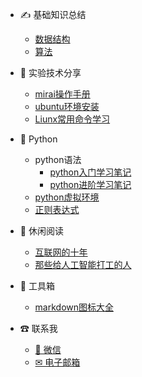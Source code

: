 
- ✍ 基础知识总结

  - [数据结构](base_knowledge/data_structure.md)
  - [算法](base_knowledge/algorithm.md)
  
- 👑 实验技术分享
  
  - [mirai操作手册](tech/mirai.md)
  - [ubuntu环境安装](tech/ubuntu.md)
  - [Liunx常用命令学习](tech/liunx.md)
  
- 🐛 Python
  
  - python语法
    - [python入门学习笔记](python/python.md)
    - [python进阶学习笔记](python/python_adv.md)
  - [python虚拟环境](python/python_virtual.md)
  - [正则表达式](python/python_re.md)

- 📖 休闲阅读

  - [互联网的十年](read/Internet_10_years.md)
  - [那些给人工智能打工的人](read/The_people_work_for_AI.md)
  

- 🔨 工具箱
  
  - [markdown图标大全](tool/markdown_icon.md)


- ☎ 联系我
  
  - [💬 微信](contact/wx.md)
  - [✉ 电子邮箱](contact/email.md)


